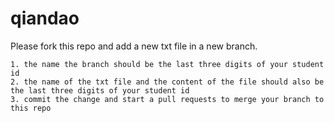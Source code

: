 # qiandao
 
Please fork this repo and add a new txt file in a new branch.

    1. the name the branch should be the last three digits of your student id
    2. the name of the txt file and the content of the file should also be the last three digits of your student id
    3. commit the change and start a pull requests to merge your branch to this repo

